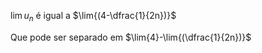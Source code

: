 $\lim{u_n}$ é igual a $\lim{(4-\dfrac{1}{2n})}$

Que pode ser separado em $\lim{4}-\lim{(\dfrac{1}{2n})}$